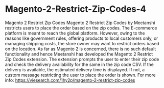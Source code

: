 # Magento-2-Restrict-Zip-Codes-4
 Magento 2 Restrict Zip Codes  Magento 2 Restrict Zip Codes by Meetanshi restricts users to place the order based on the zip codes. The E-commerce platform is meant to reach the global platform. However, owing to the reasons like government rules, offering products to local customers only, or managing shipping costs, the store owner may want to restrict orders based on the location. As far as Magento 2 is concerned, there is no such default functionality and hence Meetanshi has developed the Magento 2 Restrict Zip Codes extension. The extension prompts the user to enter their zip code and check the delivery availability for the same in the zip code CSV. If the delivery is available, the estimated delivery time is displayed. If not, a custom message restricting the user to place the order is shown. For more info: https://viesearch.com/1hy2p/magento-2-restrict-zip-codes 
